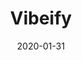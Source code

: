 ---
title: Vibeify
eventType: project
date: 2020-01-31
thumbnail: vibeify
blurb: An artificially intelligent DJ that uses your webcam to determine the level of energy in the room and selects songs from your playlists that match the vibe. My team created Vibeify for QHacks 2020.
tags: [tensorflow, react, spotify]
repository: https://github.com/rosslh/vibeify
---